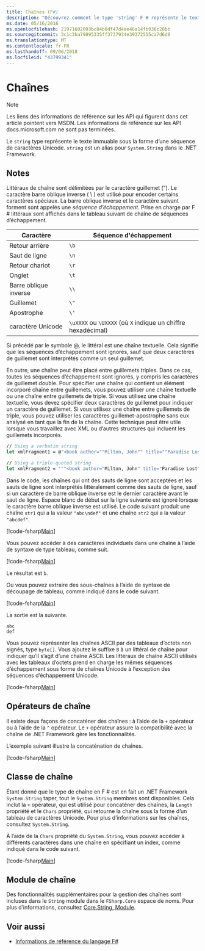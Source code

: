```yaml
---
title: Chaînes (F#)
description: "Découvrez comment le type 'string' F # représente le texte immuable sous la forme d’une séquence de caractères Unicode."
ms.date: 05/16/2016
ms.openlocfilehash: 21971602093bc84b0df47d4ae46a14fb936c28bb
ms.sourcegitcommit: 3c1c3ba79895335ff3737934e39372555ca7d6d0
ms.translationtype: MT
ms.contentlocale: fr-FR
ms.lasthandoff: 09/06/2018
ms.locfileid: "43799341"
---
```

# <a name="strings"></a>Chaînes

> [!NOTE]
Les liens des informations de référence sur les API qui figurent dans cet article pointent vers MSDN.  Les informations de référence sur les API docs.microsoft.com ne sont pas terminées.

Le `string` type représente le texte immuable sous la forme d’une séquence de caractères Unicode. `string` est un alias pour `System.String` dans le .NET Framework.

## <a name="remarks"></a>Notes

Littéraux de chaîne sont délimitées par le caractère guillemet ("). Le caractère barre oblique inverse ( \\ ) est utilisé pour encoder certains caractères spéciaux. La barre oblique inverse et le caractère suivant forment sont appelés une *séquence d’échappement*. Prise en charge par F # littéraux sont affichés dans le tableau suivant de chaîne de séquences d’échappement.

|Caractère|Séquence d'échappement|
|---------|---------------|
|Retour arrière|`\b`|
|Saut de ligne|`\n`|
|Retour chariot|`\r`|
|Onglet|`\t`|
|Barre oblique inverse|`\\`|
|Guillemet|`\"`|
|Apostrophe|`\'`|
|caractère Unicode|`\uXXXX` ou `\UXXXX` (où `X` indique un chiffre hexadécimal)|

Si précédé par le symbole @, le littéral est une chaîne textuelle. Cela signifie que les séquences d’échappement sont ignorés, sauf que deux caractères de guillemet sont interprétés comme un seul guillemet.

En outre, une chaîne peut être placé entre guillemets triples. Dans ce cas, toutes les séquences d’échappement sont ignorés, y compris les caractères de guillemet double. Pour spécifier une chaîne qui contient un élément incorporé chaîne entre guillemets, vous pouvez utiliser une chaîne textuelle ou une chaîne entre guillemets de triple. Si vous utilisez une chaîne textuelle, vous devez spécifier deux caractères de guillemet pour indiquer un caractère de guillemet. Si vous utilisez une chaîne entre guillemets de triple, vous pouvez utiliser les caractères guillemet-apostrophe sans eux analysé en tant que la fin de la chaîne. Cette technique peut être utile lorsque vous travaillez avec XML ou d’autres structures qui incluent les guillemets incorporés.

```fsharp
// Using a verbatim string
let xmlFragment1 = @"<book author=""Milton, John"" title=""Paradise Lost"">"

// Using a triple-quoted string
let xmlFragment2 = """<book author="Milton, John" title="Paradise Lost">"""
```

Dans le code, les chaînes qui ont des sauts de ligne sont acceptées et les sauts de ligne sont interprétés littéralement comme des sauts de ligne, sauf si un caractère de barre oblique inverse est le dernier caractère avant le saut de ligne. Espace blanc de début sur la ligne suivante est ignoré lorsque le caractère barre oblique inverse est utilisé. Le code suivant produit une chaîne `str1` qui a la valeur `"abc\ndef"` et une chaîne `str2` qui a la valeur `"abcdef"`.

[!code-fsharp[Main](../../../samples/snippets/fsharp/lang-ref-1/snippet1001.fs)]

Vous pouvez accéder à des caractères individuels dans une chaîne à l’aide de syntaxe de type tableau, comme suit.

[!code-fsharp[Main](../../../samples/snippets/fsharp/lang-ref-1/snippet1002.fs)]

Le résultat est `b`.

Ou vous pouvez extraire des sous-chaînes à l’aide de syntaxe de découpage de tableau, comme indiqué dans le code suivant.

[!code-fsharp[Main](../../../samples/snippets/fsharp/lang-ref-1/snippet1003.fs)]

La sortie est la suivante.

```
abc
def
```

Vous pouvez représenter les chaînes ASCII par des tableaux d’octets non signés, type `byte[]`. Vous ajoutez le suffixe `B` à un littéral de chaîne pour indiquer qu’il s’agit d’une chaîne ASCII. Les littéraux de chaîne ASCII utilisés avec les tableaux d’octets prend en charge les mêmes séquences d’échappement sous forme de chaînes Unicode à l’exception des séquences d’échappement Unicode.

[!code-fsharp[Main](../../../samples/snippets/fsharp/lang-ref-1/snippet1004.fs)]

## <a name="string-operators"></a>Opérateurs de chaîne

Il existe deux façons de concaténer des chaînes : à l’aide de la `+` opérateur ou à l’aide de la `^` opérateur. Le `+` opérateur assure la compatibilité avec la chaîne de .NET Framework gère les fonctionnalités.

L’exemple suivant illustre la concaténation de chaînes.

[!code-fsharp[Main](../../../samples/snippets/fsharp/lang-ref-1/snippet1006.fs)]

## <a name="string-class"></a>Classe de chaîne

Étant donné que le type de chaîne en F # est en fait un .NET Framework `System.String` taper, tout le `System.String` membres sont disponibles. Cela inclut la `+` opérateur, qui est utilisé pour concaténer des chaînes, la `Length` propriété et le `Chars` propriété, qui retourne la chaîne sous la forme d’un tableau de caractères Unicode. Pour plus d’informations sur les chaînes, consultez `System.String`.

À l’aide de la `Chars` propriété du `System.String`, vous pouvez accéder à différents caractères dans une chaîne en spécifiant un index, comme indiqué dans le code suivant.

[!code-fsharp[Main](../../../samples/snippets/fsharp/lang-ref-1/snippet1005.fs)]

## <a name="string-module"></a>Module de chaîne

Des fonctionnalités supplémentaires pour la gestion des chaînes sont incluses dans le `String` module dans le `FSharp.Core` espace de noms. Pour plus d’informations, consultez [Core.String, Module](https://msdn.microsoft.com/visualfsharpdocs/conceptual/core.string-module-%5bfsharp%5d).

## <a name="see-also"></a>Voir aussi

- [Informations de référence du langage F#](index.md)

